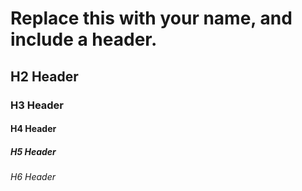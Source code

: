 # Replace this with your name, and include a header.
## H2 Header
### H3 Header
#### H4 Header
##### H5 Header
###### H6 Header
